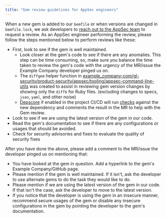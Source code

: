 ```yaml
---
title: "Gem review guidelines for AppSec engineers"
---
```


When a new gem is added to our `Gemfile` or when versions are changed in `Gemfile.lock`, we ask developers to [reach out to the AppSec team](https://docs.example_company.com/ee/development/gemfile.html#request-an-appsec-review) to request a review. As an AppSec engineer performing the review, please follow the steps mentioned below to perform reviews like these:

- First, look to see if the gem is well maintained.
  - Look closer at the gem's code to see if there are any anomalies. This step can be time consuming, so, make sure you balance the time taken to review the gem's code with the urgency of the MR/issue the Example Company developer pinged us on.
  - The `diffgem` helper function in [example_company-com/gl-security/product-security/appsec/tooling/appsec-command-line-utils](https://example_company.com/example_company-com/gl-security/product-security/appsec/tooling/appsec-command-line-utils) was created to assist in reviewing gem version changes by showing only the `diff`s for Ruby files. (excluding changes to specs, `json`, `yaml`, and other noise)
  - [Depscore](https://example_company.com/example_company-com/gl-security/product-security/appsec/tooling/depscore) if enabled in the project CI/CD will run [checks](https://example_company.com/example_company-com/gl-security/product-security/appsec/tooling/depscore#the-following-checks-are-carried-out-on-a-newly-introduced-ruby-gem) against the new dependency and comments the result in the MR to help with the Gem review.
- Look to see if we are using the latest version of the gem in our code.
- Read the gem's documentation to see if there are any configurations or usages that should be avoided.
- Check for security advisories and fixes to evaluate the quality of security fixes

After you have done the above, please add a comment to the MR/issue the developer pinged us on mentioning that:

- You have looked at the gem in question. Add a hyperlink to the gem's Example Company/GitHub page.
- Please mention if the gem is well maintained. If it isn't, ask the developer to use alternate gems to do the task they would like to do.
- Please mention if we are using the latest version of the gem in our code. If that isn't the case, ask the developer to move to the latest version.
- If you notice that the developer is using the gem in an insecure manner, recommend secure usages of the gem or disable any insecure configurations in the gem by pointing the developer to the gem's documentation.
